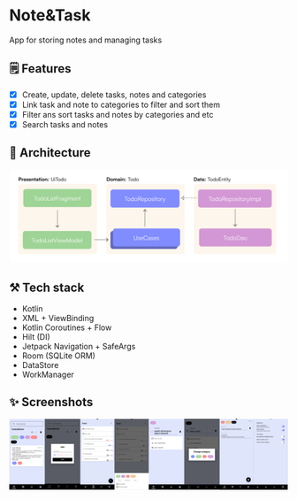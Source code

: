 # Note&Task
App for storing notes and managing tasks

## :spiral_notepad: Features
- [X] Create, update, delete tasks, notes and categories
- [X] Link task and note to categories to filter and sort them
- [X] Filter ans sort tasks and notes by categories and etc
- [X] Search tasks and notes

## :paperclip: Architecture
![Acrhitecture](.github/images/noteapp_acrhitecture.png)

## :hammer_and_pick: Tech stack
- Kotlin
- XML + ViewBinding
- Kotlin Coroutines + Flow
- Hilt (DI)
- Jetpack Navigation + SafeArgs
- Room (SQLite ORM)
- DataStore
- WorkManager

## :sparkles: Screenshots
![Screenshots](.github/images/noteapp_screenshots.png)



